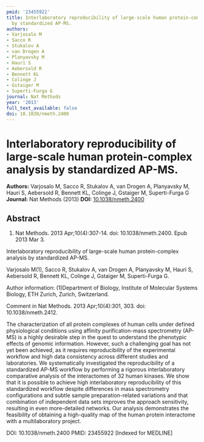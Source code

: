 ```yaml
---
pmid: '23455922'
title: Interlaboratory reproducibility of large-scale human protein-complex analysis
  by standardized AP-MS.
authors:
- Varjosalo M
- Sacco R
- Stukalov A
- van Drogen A
- Planyavsky M
- Hauri S
- Aebersold R
- Bennett KL
- Colinge J
- Gstaiger M
- Superti-Furga G
journal: Nat Methods
year: '2013'
full_text_available: false
doi: 10.1038/nmeth.2400
---
```


# Interlaboratory reproducibility of large-scale human protein-complex analysis by standardized AP-MS.
**Authors:** Varjosalo M, Sacco R, Stukalov A, van Drogen A, Planyavsky M, Hauri S, Aebersold R, Bennett KL, Colinge J, Gstaiger M, Superti-Furga G
**Journal:** Nat Methods (2013)
**DOI:** [10.1038/nmeth.2400](https://doi.org/10.1038/nmeth.2400)

## Abstract

1. Nat Methods. 2013 Apr;10(4):307-14. doi: 10.1038/nmeth.2400. Epub 2013 Mar 3.

Interlaboratory reproducibility of large-scale human protein-complex analysis by 
standardized AP-MS.

Varjosalo M(1), Sacco R, Stukalov A, van Drogen A, Planyavsky M, Hauri S, 
Aebersold R, Bennett KL, Colinge J, Gstaiger M, Superti-Furga G.

Author information:
(1)Department of Biology, Institute of Molecular Systems Biology, ETH Zurich, 
Zurich, Switzerland.

Comment in
    Nat Methods. 2013 Apr;10(4):301, 303. doi: 10.1038/nmeth.2412.

The characterization of all protein complexes of human cells under defined 
physiological conditions using affinity purification-mass spectrometry (AP-MS) 
is a highly desirable step in the quest to understand the phenotypic effects of 
genomic information. However, such a challenging goal has not yet been achieved, 
as it requires reproducibility of the experimental workflow and high data 
consistency across different studies and laboratories. We systematically 
investigated the reproducibility of a standardized AP-MS workflow by performing 
a rigorous interlaboratory comparative analysis of the interactomes of 32 human 
kinases. We show that it is possible to achieve high interlaboratory 
reproducibility of this standardized workflow despite differences in mass 
spectrometry configurations and subtle sample preparation-related variations and 
that combination of independent data sets improves the approach sensitivity, 
resulting in even more-detailed networks. Our analysis demonstrates the 
feasibility of obtaining a high-quality map of the human protein interactome 
with a multilaboratory project.

DOI: 10.1038/nmeth.2400
PMID: 23455922 [Indexed for MEDLINE]
